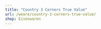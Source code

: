 ```yaml
---
title: "Country 3 Corners True Value"
url: /weare/country-3-corners-true-value/
shop: Eisenwaren
---
```

